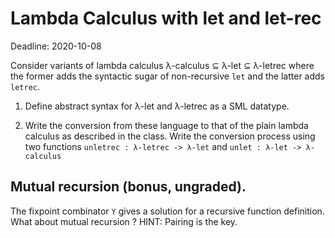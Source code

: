 # Lambda Calculus with let and let-rec

Deadline: 2020-10-08


Consider variants of lambda calculus λ-calculus ⊆ λ-let ⊆ λ-letrec
where the former adds the syntactic sugar of non-recursive `let` and
the latter adds `letrec`.

1. Define abstract syntax for λ-let and λ-letrec as a SML datatype.

2. Write the conversion from these language to that of the plain
   lambda calculus as described in the class. Write the conversion
   process using two functions `unletrec : λ-letrec -> λ-let` and
   `unlet : λ-let -> λ-calculus`

## Mutual recursion (bonus, ungraded).

The fixpoint combinator `Y` gives a solution for a recursive function
definition. What about mutual recursion ? HINT: Pairing is the key.
